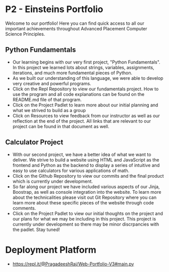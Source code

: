 # P2 - Einsteins Portfolio
Welcome to our portfolio! Here you can find quick access to all our important achievements throughout Advanced Placement Computer Science Principles.
## Python Fundamentals
* Our learning begins with our very first project, "Python Fundamentals". In this project we learned lots about strings, variables, assignments, iterations, and much more fundamental pieces of Python. 
* As we built our understanding of this language, we were able to develop very creative and powerful programs.
* Click on the Repl Repository to view our fundamentals project. How to use the program and all code explanations can be found on the README.md file of that program.
* Click on the Project Padlet to learn more about our initial planning and what we strived to build as a group
* Click on Resources to view feedback from our instructor as well as our reflection at the end of the project. All links that are relevant to our project can be found in that document as well.
## Calculator Project
* With our second project, we have a better idea of what we want to deliver. We strive to build a website using HTML and JavaScript as the frontend and Python as the backend to display a series of intuitive and easy to use calculators for various applications of math.
* Click on the Github Repository to view our commits and the final product which is currently under development. 
* So far along our project we have included various aspects of our Jinja, Boostrap, as well as console integration into the website. To learn more about the technicalities please visit out Git Repository where you can learn more about these specific pieces of the website through code comments. 
* Click on the Project Padlet to view our initial thoughts on the project and our plans for what we may be including in this project. This project is currently under development so there may be minor discrpancies with the padlet. Stay tuned!
# Deployment Platform
* https://repl.it/@PragadeeshRaj/Web-Portfolio-V3#main.py
